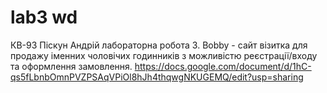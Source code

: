 # lab3 wd

КВ-93 Піскун Андрій лабораторна робота 3. Bobby - сайт візитка для продажу іменних чоловічих годинників з можливістю реєстрації/входу та оформлення замовлення. 
https://docs.google.com/document/d/1hC-qs5fLbnbOmnPVZPSAqVPiOl8hJh4thqwgNKUGEMQ/edit?usp=sharing
